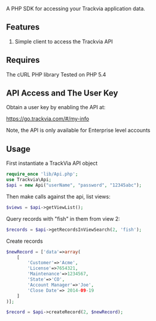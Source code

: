 A PHP SDK for accessing your Trackvia application data.

## Features

1. Simple client to access the Trackvia API

## Requires
The cURL PHP library
Tested on PHP 5.4
 
## API Access and The User Key

Obtain a user key by enabling the API at:

  https://go.trackvia.com/#/my-info

Note, the API is only available for Enterprise level accounts

## Usage

First instantiate a TrackVia API object

```PHP
require_once 'lib/Api.php';
use Trackvia\Api;
$api = new Api("userName", "password", "12345abc");
```

Then make calls against the api, list views:

```PHP
$views = $api->getViewList();
```

Query records with "fish" in them from view 2:
```PHP
$records = $api->getRecordsInViewSearch(2, 'fish');
```

Create records
```PHP
$newRecord = ['data'=>array(
    [
        'Customer'=>'Acme',
        'License'=>7654321,
        'Maintenance'=>1234567,
        'State'=>'CO',
        'Account Manager'=>'Joe',
        'Close Date'=> 2014-09-19
    ]
)];

$record = $api->createRecord(2, $newRecord);
```

